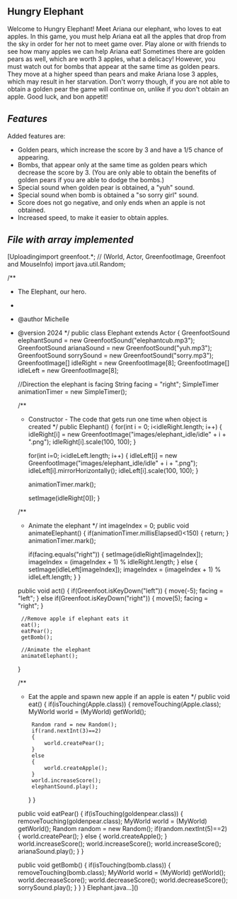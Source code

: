 **Hungry Elephant**
-----------------

Welcome to Hungry Elephant! Meet Ariana our elephant, who loves to eat apples. In this game, you must help Ariana eat all the apples that drop from the sky in order for her not to meet game over. Play alone or with friends to see how many apples we can help Ariana eat! Sometimes there are golden pears as well, which are worth 3 apples, what a delicacy! However, you must watch out for bombs that appear at the same time as golden pears. They move at a higher speed than pears and make Ariana lose 3 apples, which may result in her starvation. Don't worry though, if you are not able to obtain a golden pear the game will continue on, unlike if you don't obtain an apple. Good luck, and bon appetit!

*Features*
----------

Added features are:
- Golden pears, which increase the score by 3 and have a 1/5 chance of appearing.
- Bombs, that appear only at the same time as golden pears which decrease the score by 3. (You are only able to obtain the benefits of golden pears if you are able to dodge the bombs.)
- Special sound when golden pear is obtained, a "yuh" sound.
- Special sound when bomb is obtained a "so sorry girl" sound.
- Score does not go negative, and only ends when an apple is not obtained.
- Increased speed, to make it easier to obtain apples.

*File with array implemented*
-----------------------------

[Uploadingimport greenfoot.*;  // (World, Actor, GreenfootImage, Greenfoot and MouseInfo)
import java.util.Random;

/**
 * The Elephant, our hero.
 * 
 * @author Michelle
 * @version 2024
 */
public class Elephant extends Actor
{
    GreenfootSound elephantSound = new GreenfootSound("elephantcub.mp3");
    GreenfootSound arianaSound = new GreenfootSound("yuh.mp3");
    GreenfootSound sorrySound = new GreenfootSound("sorry.mp3");
    GreenfootImage[] idleRight = new GreenfootImage[8];
    GreenfootImage[] idleLeft = new GreenfootImage[8];
    
    //Direction the elephant is facing
    String facing = "right";
    SimpleTimer animationTimer = new SimpleTimer();
    
    /**
     * Constructor - The code that gets run one time when object is created
     */
    public Elephant()
    {
        for(int i = 0; i<idleRight.length; i++)
        {
            idleRight[i] = new GreenfootImage("images/elephant_idle/idle" + i + ".png");
            idleRight[i].scale(100, 100);
        }
        
        for(int i=0; i<idleLeft.length; i++)
        {
            idleLeft[i] = new GreenfootImage("images/elephant_idle/idle" + i + ".png");
            idleLeft[i].mirrorHorizontally();
            idleLeft[i].scale(100, 100);
        }
        
        animationTimer.mark();
        
        setImage(idleRight[0]);
    }
    
    /**
     * Animate the elephant
     */
    int imageIndex = 0;
    public void animateElephant()
    {
        if(animationTimer.millisElapsed()<150)
        {
            return;
        }
        animationTimer.mark();
        
        if(facing.equals("right"))
        {
            setImage(idleRight[imageIndex]);
            imageIndex = (imageIndex + 1) % idleRight.length;
        }
        else
        {
            setImage(idleLeft[imageIndex]);
            imageIndex = (imageIndex + 1) % idleLeft.length;
        }
    }
    
    public void act()
    {
        if(Greenfoot.isKeyDown("left"))
        {
            move(-5);
            facing = "left";
        }
        else if(Greenfoot.isKeyDown("right"))
        {
            move(5);
            facing = "right";
        }

        //Remove apple if elephant eats it
        eat();
        eatPear();
        getBomb();
        
        //Animate the elephant
        animateElephant();
    }
    
    /**
     * Eat the apple and spawn new apple if an apple is eaten
     */
    public void eat()
    {
        if(isTouching(Apple.class))
        {
            removeTouching(Apple.class);
            MyWorld world = (MyWorld) getWorld();
            
            Random rand = new Random();
            if(rand.nextInt(3)==2)
            {
                world.createPear();
            }
            else
            {
                world.createApple();
            }
            world.increaseScore();
            elephantSound.play();
        }
    }
    
    public void eatPear()
    {
        if(isTouching(goldenpear.class))
        {
            removeTouching(goldenpear.class);
            MyWorld world = (MyWorld) getWorld();
            Random random = new Random();
            if(random.nextInt(5)==2)
            {
                world.createPear();
            }
            else
            {
                world.createApple();
            }
            world.increaseScore();
            world.increaseScore();
            world.increaseScore();
            arianaSound.play();
        }
    }
    
    public void getBomb()
    {
        if(isTouching(bomb.class))
        {
            removeTouching(bomb.class);
            MyWorld world = (MyWorld) getWorld();
            world.decreaseScore();
            world.decreaseScore();
            world.decreaseScore();
            sorrySound.play();
        }
    }
}
 Elephant.java…]()

